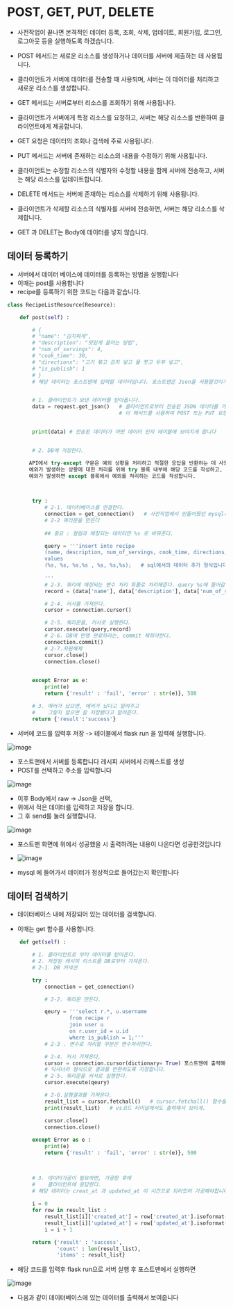 # POST, GET, PUT, DELETE

- 사전작업이 끝나면 본격적인 데이터 등록, 조회, 삭제, 업데이트, 회원가입, 로그인, 로그아웃 등을 실행하도록 하겠습니다.

- POST 메서드는 새로운 리소스를 생성하거나 데이터를 서버에 제출하는 데 사용됩니다. 
- 클라이언트가 서버에 데이터를 전송할 때 사용되며, 서버는 이 데이터를 처리하고 새로운 리소스를 생성합니다.

- GET 메서드는 서버로부터 리소스를 조회하기 위해 사용됩니다.
- 클라이언트가 서버에게 특정 리소스를 요청하고, 서버는 해당 리소스를 반환하여 클라이언트에게 제공합니다. 
- GET 요청은 데이터의 조회나 검색에 주로 사용됩니다.

- PUT 메서드는 서버에 존재하는 리소스의 내용을 수정하기 위해 사용됩니다. 
- 클라이언트는 수정할 리소스의 식별자와 수정할 내용을 함께 서버에 전송하고, 서버는 해당 리소스를 업데이트합니다.

- DELETE 메서드는 서버에 존재하는 리소스를 삭제하기 위해 사용됩니다. 
- 클라이언트가 삭제할 리소스의 식별자를 서버에 전송하면, 서버는 해당 리소스를 삭제합니다.

- GET 과 DELET는 Body에 데이터를 넣지 않습니다.

## 데이터 등록하기

- 서버에서 데이터 베이스에 데이터를 등록하는 방법을 실행합니다
- 이때는 post를 사용합니다
- recipe를 등록하기 위한 코드는 다음과 같습니다.

```Python
class RecipeListResource(Resource):

    def post(self) :

        # {
        # "name": "김치찌게",
        # "description": "맛있게 끓이는 방법",
        # "num_of_servings": 4,
        # "cook_time": 30,
        # "directions": "고기 볶고 김치 넣고 물 붓고 두부 넣고",
        # "is_publish": 1
        # }
        # 해당 데이터는 포스트맨에 입력할 데이터입니다. 포스트맨은 Json을 사용할것이기 때문에 ''가 아닌 ""로 입력해야합니다.


        # 1. 클라이언트가 보낸 데이터를 받아옵니다.
        data = request.get_json()   # 클라이언트로부터 전송된 JSON 데이터를 가져오는 Flask에서 제공하는 메서드입니다. 
                                    # 이 메서드를 사용하여 POST 또는 PUT 요청의 본문에서 JSON 데이터를 추출할 수 있습니다.


        print(data) # 전송된 데이터가 어떤 데이터 인지 테이블에 보여지게 합니다


        # 2. DB에 저장한다.

       API에서 try-except 구문은 예외 상황을 처리하고 적절한 응답을 반환하는 데 사용될 수 있습니다. 
       예외가 발생하는 상황에 대한 처리를 위해 try 블록 내부에 해당 코드를 작성하고,
       예외가 발생하면 except 블록에서 예외를 처리하는 코드를 작성합니다.


      
        try : 
            # 2-1. 데이터베이스를 연결한다.
            connection = get_connection()   # 사전작업에서 만들어뒀던 mysql과 연결할 때 쓰는 함수입니다.
            # 2-2 쿼리문을 만든다
          
            ## 중요 : 컬럼과 매칭되는 데이터만 %s 로 바꿔준다.

            query = '''insert into recipe
            (name, description, num_of_servings, cook_time, directions, is_publish, user_id)
            values
            (%s, %s, %s,%s , %s, %s,%s);   # sql에서의 데이터 추가 형식입니다 values 값엔 앞으로 입력할 값이니 %s로 처리합니다.
                        
            '''
            # 2-3. 쿼리에 매칭되는 변수 처리 튜플로 처리해준다. query %s에 들어갈것들 
            record = (data['name'], data['description'], data['num_of_servings'], data['cook_time'], data['directions'], data['is_publish'])

            # 2-4. 커서를 가져온다.
            cursor = connection.cursor()

            # 2-5. 쿼리문을, 커서로 실행한다.
            cursor.execute(query,record)
            # 2-6. DB에 반영 완료하라는, commit 해줘야한다.
            connection.commit()
            # 2-7.자원해제
            cursor.close()
            connection.close()

    
        except Error as e:
            print(e)
            return {'result' : 'fail', 'error' : str(e)}, 500

        # 3. 에러가 났으면, 에러가 났다고 알려주고
        #    그렇지 않으면 잘 저장됐다고 알려준다.
        return {'result':'success'}
```

- 서버에 코드를 입력후 저장 -> 테이블에서 flask run 을 입력해 실행합니다.

![image](https://github.com/ijd1236/recipe-server/assets/130967884/0e6e62c3-a2a1-4e65-9d23-85e7aef8832d)

- 포스트맨에서 서버를 등록합니다 레시피 서버에서 리퀘스트를 생성
- POST를 선택하고 주소를 입력합니다


![image](https://github.com/ijd1236/recipe-server/assets/130967884/c7767bfc-427a-42ca-9bc3-0b0d464d61d1)



- 이후 Body에서 raw -> Json을 선택,
- 위에서 적은 데이터를 입력하고 저장을 합니다.
- 그 후 send를 눌러 실행합니다.

![image](https://github.com/ijd1236/recipe-server/assets/130967884/043dfc4d-59a9-4263-af20-ea6d32c8b20a)

- 포스트맨 화면에 위에서 성공했을 시 출력하려는 내용이 나온다면 성공한것입니다

- ![image](https://github.com/ijd1236/recipe-server/assets/130967884/aab9019e-82be-4f61-ae1a-507520f1dd3b)

- mysql 에 들어가서 데이터가 정상적으로 들어갔는지 확인합니다


## 데이터 검색하기

- 데이터베이스 내에 저장되어 있는 데이터를 검색합니다.

- 이때는 get 함수를 사용합니다.


```Python
    def get(self) :

        # 1. 클라이언트로 부터 데이터를 받아온다.
        # 2. 저장된 레시피 리스트를 DB로부터 가져온다.
        # 2-1. DB 커넥션

        try :
            connection = get_connection()

            # 2-2. 쿼리문 만든다.

            qeury = '''select r.*, u.username
                    from recipe r
                    join user u 
                    on r.user_id = u.id
                    where is_publish = 1;'''
            # 2-3 . 변수로 처리할 부분은 변수처리한다.

            # 2-4. 커서 가져온다,
            cursor = connection.cursor(dictionary= True) 포스트맨에 출력해야하기에  # dictionary = True 를 입력하여 MySQL 커서 객체를 생성할 때
            # 딕셔너리 형식으로 결과를 반환하도록 지정합니다.
            # 2-5. 쿼리문을 커서로 실행한다.
            cursor.execute(qeury)

            # 2-6.실행결과를 가져온다.
            result_list = cursor.fetchall()   # cursor.fetchall() 함수를 사용하여 실행한 쿼리의 결과를 모두 가져와서 result_list 변수에 저장합니다
            print(result_list)   # vs코드 터미널에서도 출력해서 보이게.

            cursor.close()
            connection.close()
        
        except Error as e :
            print(e)
            return {'result' : 'fail', 'error' : str(e)}, 500

    

        # 3. 데이터가공이 필요하면, 가공한 후에
        #    클라이언트에 응답한다.
        # 해당 데이터는 creat_at 과 updated_at 이 시간으로 되어있어 가공해야합니다
        
        i = 0
        for row in result_list :
            result_list[i]['created_at'] = row['created_at'].isoformat()    
            result_list[i]['updated_at'] = row['updated_at'].isoformat()    
            i = i + 1

        return {'result' : 'success', 
                'count' : len(result_list),
                'items' : result_list}
```

- 해당 코드를 입력후 flask run으로 서버 실행 후 포스트맨에서 실행하면

![image](https://github.com/ijd1236/recipe-server/assets/130967884/700fe671-e7f1-4bbe-ac35-cb0a840aa858)

- 다음과 같이 데이터베이스에 있는 데이터를 출력해서 보여줍니다



  




